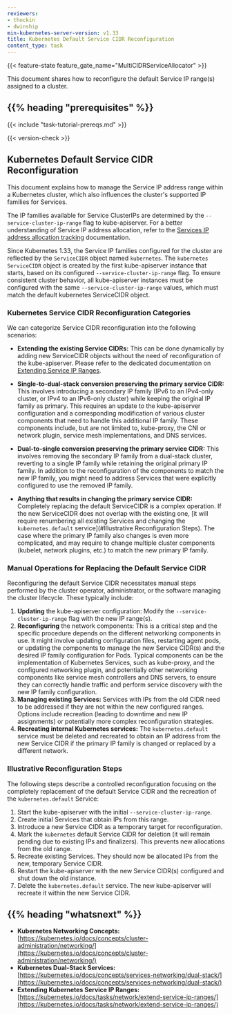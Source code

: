 ```yaml
---
reviewers:
- thockin
- dwinship
min-kubernetes-server-version: v1.33
title: Kubernetes Default Service CIDR Reconfiguration
content_type: task
---
```


<!-- overview -->
{{< feature-state feature_gate_name="MultiCIDRServiceAllocator" >}}

This document shares how to reconfigure the default Service IP range(s) assigned
to a cluster.

## {{% heading "prerequisites" %}}

{{< include "task-tutorial-prereqs.md" >}}

{{< version-check >}}

<!-- steps -->

## Kubernetes Default Service CIDR Reconfiguration

This document explains how to manage the Service IP address range within a
Kubernetes cluster, which also influences the cluster's supported IP families
for Services.

The IP families available for Service ClusterIPs are determined by the
`--service-cluster-ip-range` flag to kube-apiserver. For a better understanding of Service IP address allocation, refer to the
[Services IP address allocation tracking](https://kubernetes.io/docs/reference/networking/virtual-ips/#ip-address-objects) documentation.

Since Kubernetes 1.33, the Service IP families configured for the cluster are
reflected by the `ServiceCIDR` object named `kubernetes`. The `kubernetes` `ServiceCIDR`
object is created by the first kube-apiserver instance that starts, based on its
configured `--service-cluster-ip-range` flag. To ensure consistent cluster behavior, all kube-apiserver instances must be configured with the same `--service-cluster-ip-range` values, which must match the default kubernetes ServiceCIDR object.

### Kubernetes Service CIDR Reconfiguration Categories

We can categorize Service CIDR reconfiguration into the following scenarios:

* **Extending the existing Service CIDRs:** This can be done dynamically by
    adding new ServiceCIDR objects without the need of reconfiguration of the
    kube-apiserver. Please refer to the dedicated documentation on
    [Extending Service IP
    Ranges](https://kubernetes.io/docs/tasks/network/extend-service-ip-ranges/).

* **Single-to-dual-stack conversion preserving the primary service CIDR:** This
    involves introducing a secondary IP family (IPv6 to an IPv4-only cluster, or
    IPv4 to an IPv6-only cluster) while keeping the original IP family as
    primary. This requires an update to the kube-apiserver configuration and a
    corresponding modification of various cluster components that need to handle
    this additional IP family. These components include, but are not limited to,
    kube-proxy, the CNI or network plugin, service mesh implementations, and DNS
    services.

* **Dual-to-single conversion preserving the primary service CIDR:** This
    involves removing the secondary IP family from a dual-stack cluster,
    reverting to a single IP family while retaining the original primary IP
    family. In addition to the reconfiguration of the components to match the
    new IP family, you might need to address Services that were explicitly
    configured to use the removed IP family.

* **Anything that results in changing the primary service CIDR:** Completely
  replacing the default ServiceCIDR is a complex operation. If the new
  ServiceCIDR does not overlap with the existing one, [it will require
  renumbering all existing Services and changing the `kubernetes.default`
  service](#Illustrative Reconfiguration Steps). The case where the primary IP
  family also changes is even more complicated, and may require to change
  multiple cluster components (kubelet, network plugins, etc.) to match the new
  primary IP family.

### Manual Operations for Replacing the Default Service CIDR

Reconfiguring the default Service CIDR necessitates manual steps performed by
the cluster operator, administrator, or the software managing the cluster
lifecycle. These typically include:

1.  **Updating** the kube-apiserver configuration: Modify the
    `--service-cluster-ip-range` flag with the new IP range(s).
2.  **Reconfiguring** the network components: This is a critical step and the
    specific procedure depends on the different networking components in use. It
    might involve updating configuration files, restarting agent pods, or
    updating the components to manage the new Service CIDR(s) and the desired IP
    family configuration for Pods. Typical components can be the implementation
    of Kubernetes Services, such as kube-proxy, and the configured networking
    plugin, and potentially other networking components like service mesh
    controllers and DNS servers, to ensure they can correctly handle traffic and
    perform service discovery with the new IP family configuration.
3.  **Managing existing Services:** Services with IPs from the old CIDR need to
    be addressed if they are not within the new configured ranges. Options
    include recreation (leading to downtime and new IP assignments) or
    potentially more complex reconfiguration strategies.
4.  **Recreating internal Kubernetes services:** The `kubernetes.default`
    service must be deleted and recreated to obtain an IP address from the new
    Service CIDR if the primary IP family is changed or replaced by a different
    network.

### Illustrative Reconfiguration Steps

The following steps describe a controlled reconfiguration focusing on the
completely replacement of the default Service CIDR and the recreation of the
`kubernetes.default` Service:

1.  Start the kube-apiserver with the initial `--service-cluster-ip-range`.
2.  Create initial Services that obtain IPs from this range.
3.  Introduce a new Service CIDR as a temporary target for reconfiguration.
4.  Mark the `kubernetes` default Service CIDR for deletion (it will remain
    pending due to existing IPs and finalizers). This prevents new allocations
    from the old range.
5.  Recreate existing Services. They should now be allocated IPs from the new,
    temporary Service CIDR.
6.  Restart the kube-apiserver with the new Service CIDR(s) configured and shut
    down the old instance.
7.  Delete the `kubernetes.default` service. The new kube-apiserver will
    recreate it within the new Service CIDR.

## {{% heading "whatsnext" %}}

* **Kubernetes Networking Concepts:**
  [https://kubernetes.io/docs/concepts/cluster-administration/networking/](https://kubernetes.io/docs/concepts/cluster-administration/networking/)
* **Kubernetes Dual-Stack Services:**
  [https://kubernetes.io/docs/concepts/services-networking/dual-stack/](https://kubernetes.io/docs/concepts/services-networking/dual-stack/)
* **Extending Kubernetes Service IP Ranges:**
  [https://kubernetes.io/docs/tasks/network/extend-service-ip-ranges/](https://kubernetes.io/docs/tasks/network/extend-service-ip-ranges/)